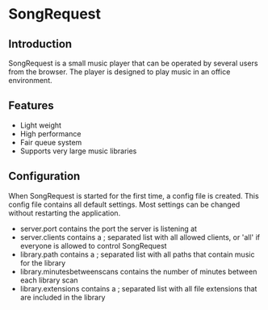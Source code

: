 # SongRequest

## Introduction

SongRequest is a small music player that can be operated by several users from the browser. The player is designed to play music in an office environment.

## Features

* Light weight
* High performance
* Fair queue system
* Supports very large music libraries

## Configuration

When SongRequest is started for the first time, a config file is created. This config file contains all default settings. Most settings can be changed without restarting the application.

* server.port contains the port the server is listening at
* server.clients contains a ; separated list with all allowed clients, or 'all' if everyone is allowed to control SongRequest
* library.path contains a ; separated list with all paths that contain music for the library
* library.minutesbetweenscans contains the number of minutes between each library scan
* library.extensions contains a ; separated list with all file extensions that are included in the library
